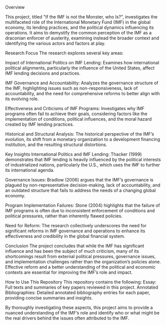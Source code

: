 Overview

This project, titled "If the IMF is not the Monster, who Is?", investigates the multifaceted role of the International Monetary Fund (IMF) in the global economy, its lending practices, and the political dynamics influencing its operations. It aims to demystify the common perception of the IMF as a draconian enforcer of austerity, examining instead the broader context and identifying the various actors and factors at play.

Research Focus
The research explores several key areas:

Impact of International Politics on IMF Lending: Examines how international political alignments, particularly the influence of the United States, affect IMF lending decisions and practices.

IMF Governance and Accountability: Analyzes the governance structure of the IMF, highlighting issues such as non-responsiveness, lack of accountability, and the need for comprehensive reforms to better align with its evolving role.

Effectiveness and Criticisms of IMF Programs: Investigates why IMF programs often fail to achieve their goals, considering factors like the implementation of conditions, political influences, and the moral hazard created by IMF lending practices.

Historical and Structural Analysis: The historical perspective of the IMF’s evolution, its shift from a monetary organization to a development financing institution, and the resulting structural distortions.

Key Insights
International Politics and IMF Lending: Thacker (1999) demonstrates that IMF lending is heavily influenced by the political interests of industrialized nations, particularly the U.S., which uses the IMF to further its international agenda.

Governance Issues: Bradlow (2006) argues that the IMF’s governance is plagued by non-representative decision-making, lack of accountability, and an outdated structure that fails to address the needs of a changing global economy.

Program Implementation Failures: Stone (2004) highlights that the failure of IMF programs is often due to inconsistent enforcement of conditions and political pressures, rather than inherently flawed policies.

Need for Reform: The research collectively underscores the need for significant reforms in IMF governance and operations to enhance its effectiveness and credibility in the global financial system.

Conclusion
The project concludes that while the IMF has significant influence and has been the subject of much criticism, many of its shortcomings result from external political pressures, governance issues, and implementation challenges rather than the organization’s policies alone. Effective reform and a better understanding of the political and economic contexts are essential for improving the IMF’s role and impact.

How to Use This Repository
This repository contains the following:
Essay: Full texts and summaries of key papers reviewed in this project.
Annotated Bibliographies: Detailed annotated bibliography entries for each paper, providing concise summaries and insights.

By thoroughly investigating these aspects, this project aims to provide a nuanced understanding of the IMF’s role and identify who or what might be the real drivers behind the issues often attributed to the IMF.






